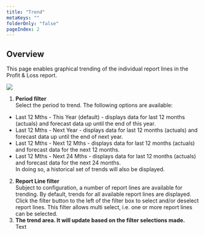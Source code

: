 ```yaml
---
title: "Trend"
metaKeys: ""
folderOnly: "false"
pageIndex: 2
---
```


## Overview
This page enables graphical trending of the individual report lines in the Profit & Loss report.
<br/>

![](https://profitbasedocs.blob.core.windows.net/plannerimages/plan-overview-trend.JPG)

1. **Period filter** <br/>
Select the period to trend. The following options are available:<br/>
- Last 12 Mths - This Year (default) - displays data for last 12 months (actuals) and forecast data up until the end of this year.<br/>
- Last 12 Mths - Next Year - displays data for last 12 months (actuals) and forecast data up until the end of next year.<br/>
- Last 12 Mths - Next 12 Mths - displays data for last 12 months (actuals) and forecast data for the next 12 months.<br/>
- Last 12 Mths - Next 24 Mths - displays data for last 12 months (actuals) and forecast data for the next 24 months.<br/>
In doing so, a historical set of trends will also be displayed.
2. **Report Line filter** <br/>
Subject to configuration, a number of report lines are available for trending. By default, trends for all available report lines are displayed.<br/>
Click the filter button to the left of the filter box to select and/or deselect report lines. This filter allows multi select, i.e. one or more report lines can be selected.
3. **The trend area. It will update based on the filter selections made.** <br/>
Text

<br/>

